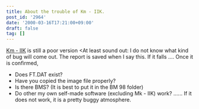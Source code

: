 ```yaml
---
title: About the trouble of Km - IIK.
post_id: '2964'
date: '2000-03-16T17:21:00+09:00'
draft: false
tag: []
---
```


[Km - IIK](/km-iik) is still a poor version <At least sound out: I do not know what kind of bug will come out. The report is saved when I say this. If it falls .... Once it is confirmed,

*   Does FT.DAT exist?
*   Have you copied the image file properly?
*   Is there BMS? (It is best to put it in the BM 98 folder)
*   Do other my own self-made software (excluding Mk - IIK) work? ...... If it does not work, it is a pretty buggy atmosphere.